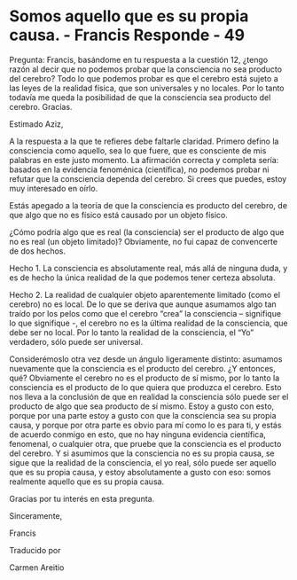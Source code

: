 # Somos aquello que es su propia causa. - Francis Responde - 49

Pregunta: Francis, basándome en tu respuesta a la cuestión 12, ¿tengo razón al decir que no podemos probar que la consciencia no sea producto del cerebro? Todo lo que podemos probar es que el cerebro está sujeto a las leyes de la realidad física, que son universales y no locales. Por lo tanto todavía me queda la posibilidad de que la consciencia sea producto del cerebro. Gracias.

Estimado Aziz,

A la respuesta a la que te refieres debe faltarle claridad. Primero defino la consciencia como aquello, sea lo que fuere, que es consciente de mis palabras en este justo momento. La afirmación correcta y completa sería: basados en la evidencia fenoménica (científica), no podemos probar ni refutar que la consciencia dependa del cerebro. Si crees que puedes, estoy muy interesado en oírlo.

Estás apegado a la teoría de que la consciencia es producto del cerebro, de que algo que no es físico está causado por un objeto físico.

¿Cómo podría algo que es real (la consciencia) ser el producto de algo que no es real (un objeto limitado)? Obviamente, no fui capaz de convencerte de dos hechos.

Hecho 1. La consciencia es absolutamente real, más allá de ninguna duda, y es de hecho la única realidad de la que podemos tener certeza absoluta.

Hecho 2. La realidad de cualquier objeto aparentemente limitado (como el cerebro) no es local. De lo que se deriva que aunque asumamos algo tan traído por los pelos como que el cerebro “crea” la consciencia – signifique lo que signifique -, el cerebro no es la última realidad de la consciencia, que debe ser no local. Por lo tanto la realidad de la consciencia, el “Yo” verdadero, sólo puede ser universal.

Considerémoslo otra vez desde un ángulo ligeramente distinto: asumamos nuevamente que la consciencia es el producto del cerebro. ¿Y entonces, qué? Obviamente el cerebro no es el producto de sí mismo, por lo tanto la consciencia es el producto de lo que quiera que produzca el cerebro. Esto nos lleva a la conclusión de que en realidad la consciencia sólo puede ser el producto de algo que sea producto de sí mismo. Estoy a gusto con esto, porque por una parte estoy a gusto con que la consciencia sea su propia causa, y porque por otra parte es obvio para mí como lo es para ti, y estás de acuerdo conmigo en esto, que no hay ninguna evidencia científica, fenomenal, o cualquier otra, que pruebe que la consciencia es el producto del cerebro. Y si asumimos que la consciencia no es su propia causa, se sigue que la realidad de la consciencia, el yo real, sólo puede ser aquello que es su propia causa, y estoy absolutamente a gusto con eso: somos realmente aquello que es su propia causa.

Gracias por tu interés en esta pregunta.

Sinceramente,

Francis

Traducido por

Carmen Areitio

